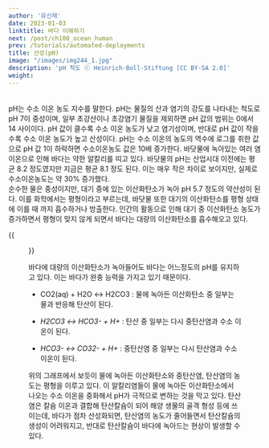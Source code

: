 ```yaml
---
author: '유신재'
date: 2023-01-03
linktitle: 바다 이해하기
next: /post/ch100_ocean_human
prev: /tutorials/automated-deployments
title: 산성(pH)
image: "/images/img244_1.jpg"
description: 'pH 척도 ⓒ Heinrich-Boll-Stiftung [CC BY-SA 2.0]'
weight: 
---
```


######     
pH는 수소 이온 농도 지수를 말한다. pH는 물질의 산과 염기의 강도를 나타내는 척도로 pH 7이 중성이며, 일부 초강산이나 초강염기 물질을 제외하면 pH 값의 범위는 0에서 14 사이이다. pH 값이 클수록 수소 이온 농도가 낮고 염기성이며, 반대로 pH 값이 작을수록 수소 이온 농도가 높고 산성이다. pH는 수소 이온의 농도의 역수에 로그를 취한 값으로 pH 값 1이 하락하면 수소이온농도 값은 10배 증가한다.
바닷물에 녹아있는 여러 염이온으로 인해 바다는 약한 알칼리를 띠고 있다. 바닷물의 pH는 산업시대 이전에는 평균 8.2 정도였지만 지금은 평균 8.1 정도 된다. 이는 매우 작은 차이로 보이지만, 실제로 수소이온농도는 약 30% 증가했다.  
순수한 물은 중성이지만, 대기 중에 있는 이산화탄소가 녹아 pH 5.7 정도의 약산성이 된다. 이를 화학에서는 평형이라고 부르는데, 바닷물 또한 대기의 이산화탄소를 평형 상태에 이를 때 까지 흡수하거나 방출한다. 인간의 활동으로 인해 대기 중 이산화탄소 농도가 증가하면서 평형이 맞지 않게 되면서 바다는 대량의 이산화탄소를 흡수해오고 있다.

{{<figure src="/images/img244_2.jpg" caption="이산화탄소와 탄산염, 중탄산염의 화학적 균형, public domain">}}

바다에 대량의 이산화탄소가 녹아들어도 바다는 어느정도의 pH를 유지하고 있다. 이는 바다가 완충 능력을 가지고 있기 때문이다.

- CO2(aq) + H2O ↔ H2CO3 : 물에 녹아든 이산화탄소 중 일부는 물과 반응해 탄산이 된다.

- *H2CO3 ↔ HCO3- + H+* : 탄산 중 일부는 다시 중탄산염과 수소 이온이 된다.

- *HCO3- ↔ CO32- + H+* : 중탄산염 중 일부는 다시 탄산염과 수소 이온이 된다.

위의 그래프에서 보듯이 물에 녹아든 이산화탄소와 중탄산염, 탄산염의 농도는 평형을 이루고 있다. 이 알칼리염들이 물에 녹아든 이산화탄소에서 나오는 수소 이온을 중화해서 pH가 극적으로 변하는 것을 막고 있다. 
탄산염은 칼슘 이온과 결합해 탄산칼슘이 되어 해양 생물의 골격 형성 등에 쓰이는데, 바다가 점차 산성화되면, 탄산염의 농도가 줄어들면서 탄산칼슘의 생성이 어려워지고, 반대로 탄산칼슘이 바다에 녹아드는 현상이 발생할 수 있다.
